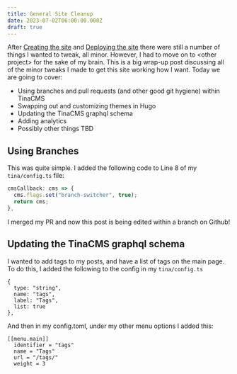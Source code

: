 ```yaml
---
title: General Site Cleanup
date: 2023-07-02T06:00:00.000Z
draft: true
---
```


After [Creating the site](https://janetterounds.com/posts/creating-this-site/) and [Deploying the site](https://janetterounds.com/posts/deploying-this-site/) there were still a number of things I wanted to tweak, all minor. However, I had to move on to \<other project> for the sake of my brain. This is a big wrap-up post discussing all of the minor tweaks I made to get this site working how I want. Today we are going to cover:

* Using branches and pull requests (and other good git hygiene) within TinaCMS
* Swapping out and customizing themes in Hugo
* Updating the TinaCMS graphql schema
* Adding analytics
* Possibly other things TBD

## Using Branches

This was quite simple. I added the following code to Line 8 of my `tina/config.ts` file:

```javascript
cmsCallback: cms => {
  cms.flags.set("branch-switcher", true);
  return cms;
},
```

I merged my PR and now this post is being edited within a branch on Github!

## Updating the TinaCMS graphql schema

I wanted to add tags to my posts, and have a list of tags on the main page. To do this, I added the following to the config in my `tina/config.ts`

```
{
  type: "string",
  name: "tags",
  label: "Tags",
  list: true
},
```

And then in my config.toml, under my other menu options I added this:

```
[[menu.main]]
  identifier = "tags"
  name = "Tags"
  url = "/tags/"
  weight = 3
```
